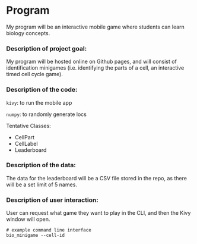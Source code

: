 # Program
My program will be an interactive mobile game where students can learn biology concepts.

### Description of project goal:
My program will be hosted online on Github pages, and will consist of identification minigames (i.e. identifying the parts of a cell, an interactive timed cell cycle game).

### Description of the code:
`kivy`: to run the mobile app

`numpy`: to randomly generate locs

Tentative Classes:
- CellPart
- CellLabel
- Leaderboard

### Description of the data:
The data for the leaderboard will be a CSV file stored in the repo, as there will be a set limit of 5 names.

### Description of user interaction:
User can request what game they want to play in the CLI, and then the Kivy window will open.
```
# example command line interface
bio_minigame --cell-id
```

